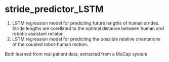 # stride_predictor_LSTM
1. LSTM regression model for predicitng future lengths of human strides. Stride lengths are corellated to the optimal distance between human
and robotic assistant rollator.
2. LSTM regression model for predicitng the possible relative orientations of the coupled robot-human motion. 

Both learned from real patient data, extracted from a MoCap system.

